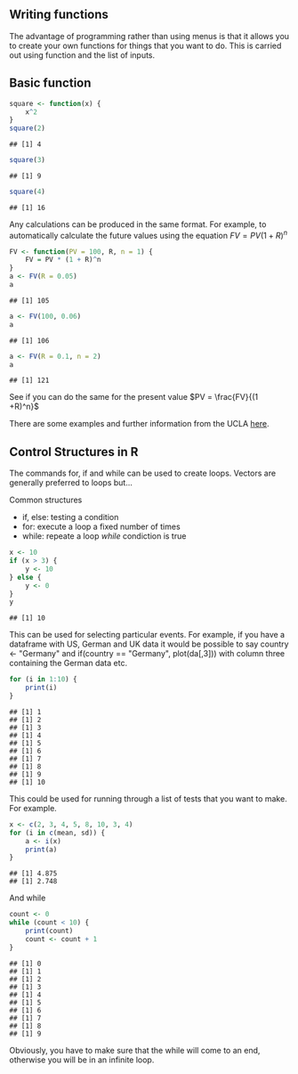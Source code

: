 Writing functions
--------------------------------
The advantage of programming rather than using menus is that it allows you to create your own functions for things that you want to do.  This is carried out using function and the list of inputs.  

Basic function
---------------------------------

```r
square <- function(x) {
    x^2
}
square(2)
```

```
## [1] 4
```

```r
square(3)
```

```
## [1] 9
```

```r
square(4)
```

```
## [1] 16
```

Any calculations can be produced in the same format.  For example, to automatically calculate the future values using the equation $FV = PV(1 + R)^n$

```r
FV <- function(PV = 100, R, n = 1) {
    FV = PV * (1 + R)^n
}
a <- FV(R = 0.05)
a
```

```
## [1] 105
```

```r
a <- FV(100, 0.06)
a
```

```
## [1] 106
```

```r
a <- FV(R = 0.1, n = 2)
a
```

```
## [1] 121
```

See if you can do the same for the present value $PV = \frac{FV}{(1 +R)^n}$

There are some examples and further information from the UCLA [here](http://www.ats.ucla.edu/stat/r/library/intro_function.htm).

Control Structures in R
--------------------------------------
The commands for, if and while can be used to create loops.  Vectors are generally preferred to loops but...

Common structures
* if, else:  testing a condition
* for: execute a loop a fixed number of times
* while: repeate a loop *while* condiction is true


```r
x <- 10
if (x > 3) {
    y <- 10
} else {
    y <- 0
}
y
```

```
## [1] 10
```

This can be used for selecting particular events. For example, if you have a dataframe with US, German and UK data it would be possible to say country <- "Germany" and if(country == "Germany", plot(da[,3])) with column three containing the German data etc.


```r
for (i in 1:10) {
    print(i)
}
```

```
## [1] 1
## [1] 2
## [1] 3
## [1] 4
## [1] 5
## [1] 6
## [1] 7
## [1] 8
## [1] 9
## [1] 10
```

This could be used for running through a list of tests that you want to make.  For example. 


```r
x <- c(2, 3, 4, 5, 8, 10, 3, 4)
for (i in c(mean, sd)) {
    a <- i(x)
    print(a)
}
```

```
## [1] 4.875
## [1] 2.748
```

And while

```r
count <- 0
while (count < 10) {
    print(count)
    count <- count + 1
}
```

```
## [1] 0
## [1] 1
## [1] 2
## [1] 3
## [1] 4
## [1] 5
## [1] 6
## [1] 7
## [1] 8
## [1] 9
```

Obviously, you have to make sure that the while will come to an end, otherwise you will be in an infinite loop. 
